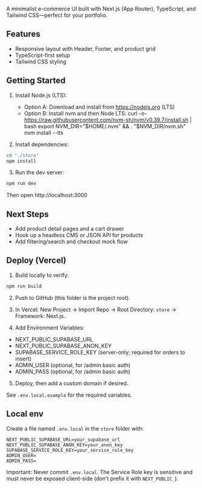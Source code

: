 A minimalist e-commerce UI built with Next.js (App Router), TypeScript, and Tailwind CSS—perfect for your portfolio.

## Features
- Responsive layout with Header, Footer, and product grid
- TypeScript-first setup
- Tailwind CSS styling

## Getting Started

1. Install Node.js (LTS):
   - Option A: Download and install from https://nodejs.org (LTS)
   - Option B: Install nvm and then Node LTS:
     curl -o- https://raw.githubusercontent.com/nvm-sh/nvm/v0.39.7/install.sh | bash
     export NVM_DIR="$HOME/.nvm" && . "$NVM_DIR/nvm.sh"
     nvm install --lts

2. Install dependencies:

```bash
cd "./store"
npm install
```

3. Run the dev server:

```bash
npm run dev
```

Then open http://localhost:3000

## Next Steps
- Add product detail pages and a cart drawer
- Hook up a headless CMS or JSON API for products
- Add filtering/search and checkout mock flow

## Deploy (Vercel)

1) Build locally to verify:

```bash
npm run build
```

2) Push to GitHub (this folder is the project root).

3) In Vercel: New Project → Import Repo → Root Directory: `store` → Framework: Next.js.

4) Add Environment Variables:
- NEXT_PUBLIC_SUPABASE_URL
- NEXT_PUBLIC_SUPABASE_ANON_KEY
- SUPABASE_SERVICE_ROLE_KEY (server-only; required for orders to insert)
- ADMIN_USER (optional, for /admin basic auth)
- ADMIN_PASS (optional, for /admin basic auth)

5) Deploy, then add a custom domain if desired.

See `.env.local.example` for the required variables.

## Local env

Create a file named `.env.local` in the `store` folder with:

```
NEXT_PUBLIC_SUPABASE_URL=your_supabase_url
NEXT_PUBLIC_SUPABASE_ANON_KEY=your_anon_key
SUPABASE_SERVICE_ROLE_KEY=your_service_role_key
ADMIN_USER=
ADMIN_PASS=
```

Important: Never commit `.env.local`. The Service Role key is sensitive and must never be exposed client-side (don’t prefix it with `NEXT_PUBLIC_`).
